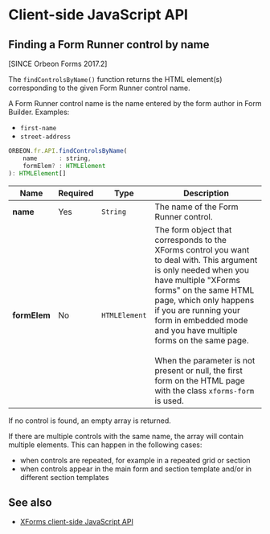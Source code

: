 # Client-side JavaScript API

<!-- toc -->

## Finding a Form Runner control by name

[SINCE Orbeon Forms 2017.2]

The `findControlsByName()` function returns the HTML element(s) corresponding to the given Form Runner control name.

A Form Runner control name is the name entered by the form author in Form Builder. Examples:

- `first-name`
- `street-address`

```javascript
ORBEON.fr.API.findControlsByName(
    name      : string, 
    formElem? : HTMLElement
): HTMLElement[]
```

| Name | Required | Type | Description |
| ---- | -------- | ---- | ----------- |
| **name**     |  Yes |  `String`| The name of the Form Runner control.
| **formElem** |  No | `HTMLElement` | The form object that corresponds to the XForms control you want to deal with. This argument is only needed when you have multiple "XForms forms" on the same HTML page, which only happens if you are running your form in embedded mode and you have multiple forms on the same page.<br><br>When the parameter is not present or null, the first form on the HTML page with the class `xforms-form` is used.

If no control is found, an empty array is returned.

If there are multiple controls with the same name, the array will contain multiple elements. This can happen in the following cases:
 
- when controls are repeated, for example in a repeated grid or section
- when controls appear in the main form and section template and/or in different section templates

## See also

- [XForms client-side JavaScript API](../../xforms/client-side-javascript-api.md)
